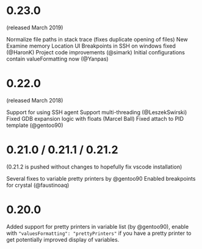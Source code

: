 # 0.23.0

(released March 2019)

Normalize file paths in stack trace (fixes duplicate opening of files)
New Examine memory Location UI
Breakpoints in SSH on windows fixed (@HaronK)
Project code improvements (@simark)
Initial configurations contain valueFormatting now (@Yanpas)

# 0.22.0

(released March 2018)

Support for using SSH agent
Support multi-threading (@LeszekSwirski)
Fixed GDB expansion logic with floats (Marcel Ball)
Fixed attach to PID template (@gentoo90)

# 0.21.0 / 0.21.1 / 0.21.2

(0.21.2 is pushed without changes to hopefully fix vscode installation)

Several fixes to variable pretty printers by @gentoo90
Enabled breakpoints for crystal (@faustinoaq)

# 0.20.0

Added support for pretty printers in variable list (by @gentoo90), enable
with `"valuesFormatting": "prettyPrinters"` if you have a pretty printer
to get potentially improved display of variables.